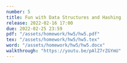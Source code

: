 ```yaml
---
number: 5
title: Fun with Data Structures and Hashing
release: 2022-02-16 17:00
due: 2022-02-25 23:59
pdf: "/assets/homework/hw5/hw5.pdf"
tex: "/assets/homework/hw5/hw5.tex"
word: "/assets/homework/hw5/hw5.docx"
walkthrough: "https://youtu.be/pAlZ7rZGYmU"
---
```

